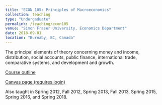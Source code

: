 ```yaml
---
title: "ECON 105: Principles of Macroeconomics"
collection: teaching
type: "Undergaduate"
permalink: /teaching/econ105
venue: "Simon Fraser University, Economics Department"
date: 2018-09-01
location: "Burnaby, BC, Canada"
---
```


The principal elements of theory concerning money and income, distribution, social accounts, public finance, international trade, comparative systems, and development and growth.


[Course outline](http://www.sfu.ca/outlines.html?2018/fall/econ/105/d100)

[Canvas page (requires login)](https://canvas.sfu.ca/courses/39798)

Also taught in Spring 2012, Fall 2012, Spring 2013, Fall 2013, Spring 2015, Spring 2016, and Spring 2018.
